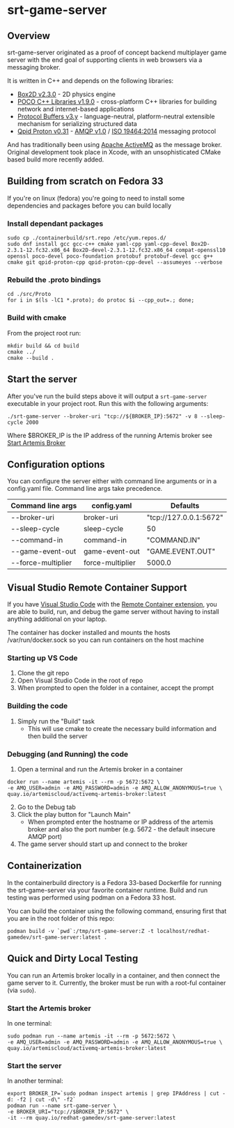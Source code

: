 # srt-game-server

## Overview

srt-game-server originated as a proof of concept backend multiplayer game server with the end goal of supporting clients in web browsers via a messaging broker.

It is written in C++ and depends on the following libraries:
* [Box2D v2.3.0](https://box2d.org) - 2D physics engine
* [POCO C++ Libraries v1.9.0](https://pocoproject.org) - cross-platform C++ libraries for building network and internet-based applications
* [Protocol Buffers v3.y](https://developers.google.com/protocol-buffers) - language-neutral, platform-neutral extensible mechanism for serializing structured data
* [Qpid Proton v0.31](http://qpid.apache.org/proton/index.html) - [AMQP v1.0](http://docs.oasis-open.org/amqp/core/v1.0/os/amqp-core-overview-v1.0-os.html#toc) / [ISO 19464:2014](https://www.iso.org/standard/64955.html) messaging protocol

And has traditionally been using [Apache ActiveMQ](activemq.apache.org) as the message broker. Original development took place in Xcode, 
with an unsophisticated CMake based build more recently added.

## Building from scratch on Fedora 33

If you're on linux (fedora) you're going to need to install some dependencies and packages before you can build locally

### Install dependant packages

    sudo cp ./containerbuild/srt.repo /etc/yum.repos.d/
    sudo dnf install gcc gcc-c++ cmake yaml-cpp yaml-cpp-devel Box2D-2.3.1-12.fc32.x86_64 Box2D-devel-2.3.1-12.fc32.x86_64 compat-openssl10 openssl poco-devel poco-foundation protobuf protobuf-devel gcc g++ cmake git qpid-proton-cpp qpid-proton-cpp-devel --assumeyes --verbose

### Rebuild the .proto bindings

    cd ./src/Proto
    for i in $(ls -lC1 *.proto); do protoc $i --cpp_out=.; done;

### Build with cmake
From the project root run:

    mkdir build && cd build
    cmake ../
    cmake --build .

## Start the server
After you've run the build steps above it will output a `srt-game-server` executable in your project root.
Run this with the following arguments:

    ./srt-game-server --broker-uri "tcp://${BROKER_IP}:5672" -v 8 --sleep-cycle 2000

Where $BROKER_IP is the IP address of the running Artemis broker see [Start Artemis Broker](#start-the-artemis-broker)

## Configuration options
You can configure the server either with command line arguments or in a config.yaml file.
Command line args take precedence.

| Command line args  | config.yaml | Defaults |
| ------------- | ------------- | ------------- | 
| --broker-uri  | broker-uri  | "tcp://127.0.0.1:5672"  |
| --sleep-cycle  | sleep-cycle  | 50  |
| --command-in  | command-in  | "COMMAND.IN"  |
| --game-event-out  | game-event-out  | "GAME.EVENT.OUT"  |
| --force-multiplier  | force-multiplier  | 5000.0  |


## Visual Studio Remote Container Support

If you have [Visual Studio Code](https://code.visualstudio.com/) with the [Remote Container extension](https://code.visualstudio.com/docs/remote/containers), you are able to build, run, and debug the game server without having to install anything additional on your laptop.

The container has docker installed and mounts the hosts /var/run/docker.sock so you can run containers on the host machine

### Starting up VS Code

1. Clone the git repo
2. Open Visual Studio Code in the root of repo
3. When prompted to open the folder in a container, accept the prompt

### Building the code

1. Simply run the "Build" task
   * This will use cmake to create the necessary build information and then build the server

### Debugging (and Running) the code

1. Open a terminal and run the Artemis broker in a container
```
docker run --name artemis -it --rm -p 5672:5672 \
-e AMQ_USER=admin -e AMQ_PASSWORD=admin -e AMQ_ALLOW_ANONYMOUS=true \
quay.io/artemiscloud/activemq-artemis-broker:latest
```
2. Go to the Debug tab
3. Click the play button for "Launch Main" 
   * When prompted enter the hostname or IP address of the artemis broker and also the port number 
     (e.g. 5672 - the default insecure AMQP port)
4. The game server should start up and connect to the broker

## Containerization
In the containerbuild directory is a Fedora 33-based Dockerfile for running
the srt-game-server via your favorite container runtime. Build and run
testing was performed using podman on a Fedora 33 host.

You can build the container using the following command, ensuring first that
you are in the root folder of this repo:

```
podman build -v `pwd`:/tmp/srt-game-server:Z -t localhost/redhat-gamedev/srt-game-server:latest .
```

## Quick and Dirty Local Testing
You can run an Artemis broker locally in a container, and then connect the
game server to it. Currently, the broker must be run with a root-ful
container (via `sudo`).

### Start the Artemis broker
In one terminal:

```
sudo podman run --name artemis -it --rm -p 5672:5672 \
-e AMQ_USER=admin -e AMQ_PASSWORD=admin -e AMQ_ALLOW_ANONYMOUS=true \
quay.io/artemiscloud/activemq-artemis-broker:latest
```

### Start the server
In another terminal:

```
export BROKER_IP=`sudo podman inspect artemis | grep IPAddress | cut -d: -f2 | cut -d\" -f2`
podman run --name srt-game-server \
-e BROKER_URI="tcp://$BROKER_IP:5672" \
-it --rm quay.io/redhat-gamedev/srt-game-server:latest
```